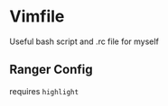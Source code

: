 Vimfile
=======

Useful bash script and .rc file for myself

## Ranger Config

requires `highlight`
